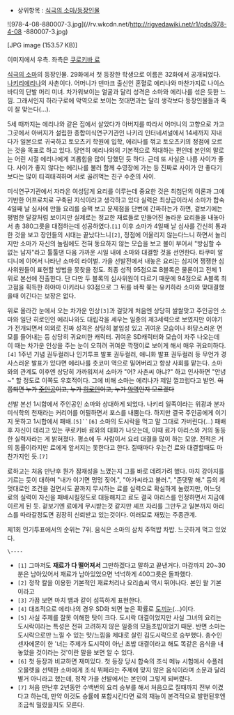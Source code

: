   * 상위항목 : [식극의 소마/등장인물](%EC%8B%9D%EA%B7%B9%EC%9D%98%20%EC%86%8C%EB%A7%88/%EB%93%B1%EC%9E%A5%EC%9D%B8%EB%AC%BC.md)  

![978-4-08-880007-3.jpg](//rv.wkcdn.net/http://rigvedawiki.net/r1/pds/978-4-08
-880007-3.jpg)

[JPG image (153.57 KB)]

  
이미지에서 우측. 좌측은 [쿠로키바 료](%EC%BF%A0%EB%A1%9C%ED%82%A4%EB%B0%94%20%EB%A3%8C.md)

[식극의 소마](%EC%8B%9D%EA%B7%B9%EC%9D%98%20%EC%86%8C%EB%A7%88.md)의 등장인물. 29화에서
첫 등장한 학생으로 이름은 32화에서 공개되었다. [나키리에리나](%EB%82%98%ED%82%A4%EB%A6%AC%20%EC%97%90%EB%A6%AC%EB%82%98.md)의 사촌이다.
어머니가 덴마크 출신인 혼혈로 에리나와 마찬가지로 나이스 바디의 단발 머리 미녀. 차가워보이는 얼굴과 달리 성격은 소마와 에리나를 섞은 듯한
느낌. 그래서인지 하라구로에 악역으로 보이는 첫대면과는 달리 생각보다 등장인물들과 죽이 잘 맞는다(...).

5세 때까지는 에리나와 같은 집에서 살았다가 아버지를 따라서 어머니의 고향으로 가고 그곳에서 아버지가 설립한 종합미식연구기관인 나키리
인터네셔널에서 14세까지 지내다가 일본으로 귀국하고 토오츠키 학원에 입학, 에리나를 꺾고 토오츠키의 정점에 오르는 것을 목표로 하고 있다.
당연히 에리나와의 기본적으로 적대하는 편인데 본인의 말로는 어린 시절 에리나에게 괴롭힘을 많이 당했던 듯 하다. 근데 또 사실은 나름 사이가
좋다. 사이가 좋지 않다는 에리나를 불러 함께 수영장에 가는 등 진짜로 사이가 안 좋다기 보다는 많이 티격태격하며 서로 골려먹는 친구 수준의
사이.

미식연구기관에서 자라온 여성답게 요리를 이루는데 중요한 것은 최첨단의 이론과 그에 기반한 어프로치로 구축된 지식이라고 생각하고 있다 실력은
최상급이라서 소마가 합숙 4일째 날 심사에 만들 요리를 슬쩍 보고 문제점을 단번에 간파하는가 하면, 겉보기에는 평범한 달걀처럼 보이지만
실제로는 정교한 재료들로 만들어진 놀라운 요리들을 내놓아서 총 380그릇을 대접하는데 성공하였다.`[1]` 이후 소마가 4일째 날 심사를
간신히 통과한 것을 보고 장인들의 시대는 끝났다느니`[2]`, 정점에 어울리지 않는다느니 하면서 놀리지만 소마가 자신의 놀림에도 전혀
동요하지 않는 모습을 보고 볼이 부어서 "방심할 수 없는 남자"라고 툴툴댄 다음 가까운 시일 내에 소마와 대결할 것을 선언한다. 타쿠미
알디니에 이어서 나타난 소마의 라이벌. 가을 선발전에서 내놓은 요리는 심지어 쟁쟁한 심사위원들이 표현할 방법을 못찾을 정도. 최종 성적
95점으로 B블록은 물론이고 전체 1위로 본선에 진출한다. 단 다만 두 블록의 심사위원이 다르기 때문에 94점으로 A블록 최고점을 획득한
하야마 아키라나 93점으로 그 뒤를 바짝 쫒는 유키하라 소마와 맞대결했을때 이긴다는 보장은 없다.

위로 올라간 눈에서 오는 차가운 인상`[3]`과 걸맞게 처음엔 상당히 쌀쌀맞고 주인공인 소마와 일단 히로인인 에리나와도 대립각을 세우는
일종의 제3세력으로 보였지만 이야기가 전개되면서 의외로 진짜 성격은 상당히 붙임성 있고 귀여운 모습이나 허당스러운 면모를 들어내는 등 상당히
귀요미한 캐릭터. 귀여운 SD캐릭터화 모습이 자주 나오는데 이 때는 차가운 인상을 주는 눈이 오히려 귀여운 깍쟁이로 보이게 해서 매우
귀요미하다.`[4]` 1주년 기념 권두컬러나 인기투표 발표 권두컬러, 애니화 발표 권두컬러 등 무언가 경사스러운 발표가 있다면 에리나를
츳코미 역으로 밀어버리고 항상 사회를 맡는다. 소마와의 관계도 이후엔 상당히 가까워져서 소마가 "어? 사촌씨 아냐?" 하고 인사하면
"안녕~" 할 정도로 이쪽도 우호적이다. 그에 비해 소마는 에리나가 제일 껄끄럽다고 발언. <del>이쯤되면 누가
[주인공](%EC%A3%BC%EC%9D%B8%EA%B3%B5.md)이고, 누가
[히로인](%ED%9E%88%EB%A1%9C%EC%9D%B8.md)이고, 누가
[악역](%EC%95%85%EC%97%AD.md)인지 모르겠다</del>

선발 본선 1시합에서 주인공인 소마와 상대하게 되었다. 나키리 일족이라는 위광과 분자 미식학의 천재라는 커리어를 어필하면서 포스를 내뿜는다.
하지만 결국 주인공에게 이기지 못하고 1시합에서 패배.`[5]``[6]` 소마의 도시락을 먹고 말 그대로 가버린다(...) 패배후 자신이
데리고 있는 쿠로키바 료와의 대화가 나오는데, 이때 료가 아리스와 거의 동등한 실력자라는 게 밝혀졌다. 평소에 두 사람이서 요리 대결을 많이
하는 모양. 전적은 거의 동률이라지만 료에게 앞서지는 못한다고 한다. 질때마다 우는건 료와 대결할때도 마찬가지인 듯.`[7]`

료하고는 처음 만난후 뭔가 잠재성을 느꼈는지 그를 바로 데려가려 했다. 마치 강아지를 기르는 듯이 대하며 "내가 이기면 멍멍 짖어.",
"아가씨라고 불러.", "존댓말 해." 등의 제멋대로인 조건을 걸면서도 끝까지 무시하는 료를 실력으로 확실하게 눌렀지만, 어느덧 료의 실력이
자신을 패배시킬정도로 대등해지고 료도 결국 아리스를 인정하면서 지금에 이르게 된 듯. 겉보기엔 료에게 무시받는것 같지만 셰프 자리를 그만두고
일본까지 아리스를 따라갈정도면 굉장히 신뢰받고 있는것이다. 여러모로 재밌는 주종관계.

제1회 인기투표에서의 순위는 7위. 음식은 소마의 삼치 주먹밥 차밥. 느긋하게 먹고 있었다.

`\----`

  * `[1]` 그마저도 **재료가 다 떨어져서** 그만하겠다고 말하고 끝낸거다. 마감까지 20~30분은 남아있어서 재료가 남아있었으면 넉넉하게 400그릇은 돌파했다.
  * `[2]` 정작 칼을 이용한 기본적인 재료처리나 요리솜씨 역시 뛰어나다. 본인 왈 기본이라고
  * `[3]` 가끔 보면 마치 뱀과 같이 섬뜩하게 표현한다.
  * `[4]` 대조적으로 에리나의 경우 SD화 되면 높은 확률로 [도끼눈](%EB%8F%84%EB%81%BC%EB%88%88.md)(...)이다.
  * `[5]` 사실 주제를 잘못 이해한 탓이 크다. 도시락 대결이었지만 사실 그녀의 요리는 도시락이라는 특성은 전혀 고려하지 않은 일종의 모듬초밥이었기 때문. 반면 소마는 도시락으로만 느낄 수 있는 맛/느낌을 제대로 살린 김도시락으로 승부했다. 총수인 센자에몬이 한 '너는 주제가 도시락이 아닌 초밥 대결이라고 해도 똑같은 음식을 내놓았을 것이라는 것'이란 말을 보면 알 수 있다.
  * `[6]` 첫 등장과 비교하면 재미있다. 첫 등장 당시 합숙의 조식 메뉴 시험에서 수플레 오믈렛을 선택한 소마에게 조식 뷔페라는 주제에 맞지 않은 음식이라며 소문과 달리 별거 아니라고 했는데, 정작 가을 선발에서는 본인이 그렇게 되버렸다.
  * `[7]` 처음 만난후 2년동안 수백번의 요리 승부를 해서 처음으로 질때까지 전부 이겼다고 하는데, 만약 이것도 승률에 포함시킨다면 료의 재능이 본격적으로 발현된후엔 조금씩 밀렸을지도 모른다.

